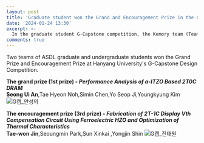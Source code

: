 ```yaml
---
layout: post
title: 'Graduate student won the Grand and Encouragement Prize in the G-Capstone Competition (Seong Ui An, Tae-won Jin and many others)'
date: '2024-01-24 13:30'
excerpt: >-
  In the graduate student G-Capstone competition, the Kemory team (Team Leader: Seong Ui An) won the grand prize (1st prize), and the Dvengers 2 team (Team Leader: Tae-won Jin) won the encouragement prize (3rd prize).  
comments: true
---
```

Two teams of ASDL graduate and undergraduate students won the Grand Prize and Encouragement Prize at Hanyang University's G-Capstone Design Competition.

**The grand prize (1st prize) - _Performance Analysis of a-ITZO Based 2T0C DRAM_**<br>**Seong Ui An**,Tae Hyeon Noh,Simin Chen,Yo Seop Ji,Youngkyung Kim
![G캡_안성의](https://github.com/New-TW/yh2424.github.io/assets/70870983/dd9149a8-1c58-4503-b9f2-70332506384e)

**The encouragement prize (3rd prize) - _Fabrication of 2T-1C Display Vth Compensation Circuit Using Ferroelectric HZO and Optimization of Thermal Characteristics_**<br>**Tae-won Jin**,Seoungmin Park,Sun Xinkai ,Yongjin Shin
![G캡_진태원](https://github.com/New-TW/yh2424.github.io/assets/70870983/9dc4442d-41c7-44ae-ac88-d209e3c2fac4)
